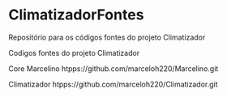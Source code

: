 # ClimatizadorFontes
Repositório para os códigos fontes do projeto Climatizador



Codigos fontes do projeto Climatizador

Core Marcelino
htpps://github.com/marceloh220/Marcelino.git

Climatizador
htpps://github.com/marceloh220/Climatizador.git
